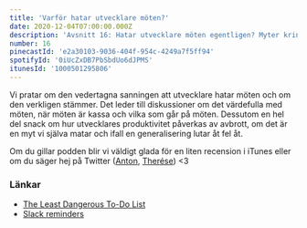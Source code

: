 ```yaml
---
title: 'Varför hatar utvecklare möten?'
date: 2020-12-04T07:00:00.000Z
description: 'Avsnitt 16: Hatar utvecklare möten egentligen? Myter kring utvecklares produktivitet, generaliseringar som gått snett och mycket annat.'
number: 16
pinecastId: 'e2a30103-9036-404f-954c-4249a7f5ff94'
spotifyId: '0iUcZxDB7PbSbdUo6dJPMS'
itunesId: '1000501295806'
---
```


Vi pratar om den vedertagna sanningen att utvecklare hatar möten och om den verkligen stämmer.
Det leder till diskussioner om det värdefulla med möten, när möten är kassa och vilka som går på möten. Dessutom en hel del snack om hur utvecklares produktivitet påverkas av avbrott, om det är en myt vi själva matar och ifall en generalisering lutar åt fel åt.

Om du gillar podden blir vi väldigt glada för en liten recension i iTunes eller om du säger hej på Twitter ([Anton](https://twitter.com/Awnton), [Therése](https://twitter.com/tkomstadius)) <3

### Länkar

- [The Least Dangerous To-Do List](https://theleastdangeroustodolist.com)
- [Slack reminders](https://slack.com/intl/en-se/help/articles/208423427-Set-a-reminder)
